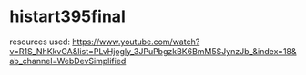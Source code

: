 # histart395final
resources used:
https://www.youtube.com/watch?v=R1S_NhKkvGA&list=PLvHjogly_3JPuPbgzkBK6BmM5SJynzJb_&index=18&ab_channel=WebDevSimplified
